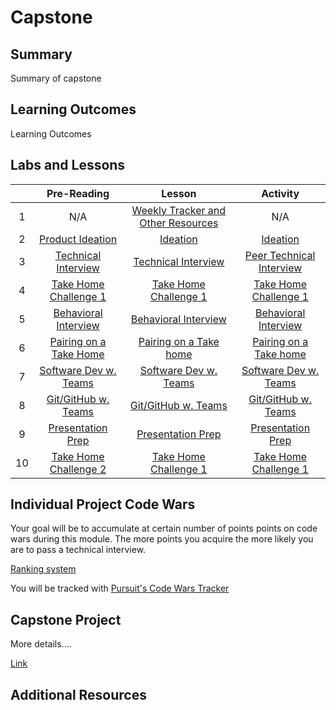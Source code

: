 # Capstone

## Summary

Summary of capstone

## Learning Outcomes

Learning Outcomes

## Labs and Lessons

|     |                   Pre-Reading                    |                            Lesson                             |                          Activity                          |
| :-: | :----------------------------------------------: | :-----------------------------------------------------------: | :--------------------------------------------------------: |
|  1  |                       N/A                        |       [Weekly Tracker and Other Resources](./resources)       |                            N/A                             |
|  2  |          [Product Ideation](./ideation)          |              [Ideation](./ideation/lesson-notes)              |              [Ideation](./ideation/activity)               |
|  3  |   [Technical Interview](./technical-interview)   |   [Technical Interview](./technical-interview/lesson-notes)   | [Peer Technical Interview](./technical-interview/activity) |
|  4  | [Take Home Challenge 1](./take-home-challenge-1) | [Take Home Challenge 1](./take-home-challenge-1/lesson-notes) | [Take Home Challenge 1](./take-home-challenge-1/activity)  |
|  5  |  [Behavioral Interview](./behavioral-interview)  |  [Behavioral Interview](./behavioral-interview/lesson-notes)  |  [Behavioral Interview](./behavioral-interview/activity)   |
|  6  | [Pairing on a Take Home](./pairing-on-take-home) | [Pairing on a Take home](./pairing-on-take-home/lesson-notes) | [Pairing on a Take home](./pairing-on-take-home/activity)  |
|  7  | [Software Dev w. Teams](./software-dev-w-teams)  | [Software Dev w. Teams](./software-dev-w-teams/lesson-notes)  |  [Software Dev w. Teams](./software-dev-w-teams/activity)  |
|  8  |   [Git/GitHub w. Teams](./git-github-w-teams)    |   [Git/GitHub w. Teams](./git-github-w-teams/lesson-notes)    |    [Git/GitHub w. Teams](./git-github-w-teams/activity)    |
|  9  |     [Presentation Prep](./presentation-prep)     |     [Presentation Prep](./presentation-prep/lesson-notes)     |     [Presentation Prep](./presentation-prep/activity)      |
| 10  | [Take Home Challenge 2](./take-home-challenge-2) | [Take Home Challenge 1](./take-home-challenge-2/lesson-notes) | [Take Home Challenge 1](./take-home-challenge-2/activity)  |

## Individual Project Code Wars

Your goal will be to accumulate at certain number of points points on code wars during this module. The more points you acquire the more likely you are to pass a technical interview.

[Ranking system](https://docs.codewars.com/gamification/ranks/)

You will be tracked with [Pursuit's Code Wars Tracker](https://codewars-tracker-fe.herokuapp.com)

## Capstone Project

More details....

[Link](./capstone-project)

## Additional Resources
